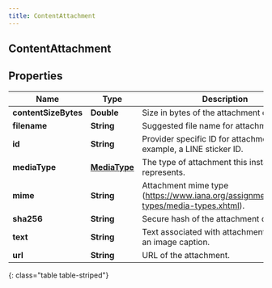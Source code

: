 ```yaml
---
title: ContentAttachment
---
```

## ContentAttachment


## Properties

| Name | Type | Description | Notes |
| ------------ | ------------- | ------------- | ------------- |
| **contentSizeBytes** | <!----><!---->**Double**<!----> | Size in bytes of the attachment content. |  [optional] |
| **filename** | <!----><!---->**String**<!----> | Suggested file name for attachment. |  [optional] |
| **id** | <!----><!---->**String**<!----> | Provider specific ID for attachment. For example, a LINE sticker ID. |  [optional] |
| **mediaType** | <!----><!---->[**MediaType**](MediaType.html)<!----> | The type of attachment this instance represents. |  |
| **mime** | <!----><!---->**String**<!----> | Attachment mime type (https://www.iana.org/assignments/media-types/media-types.xhtml). |  [optional] |
| **sha256** | <!----><!---->**String**<!----> | Secure hash of the attachment content. |  [optional] |
| **text** | <!----><!---->**String**<!----> | Text associated with attachment such as an image caption. |  [optional] |
| **url** | <!----><!---->**String**<!----> | URL of the attachment. |  [optional] |
{: class="table table-striped"}



